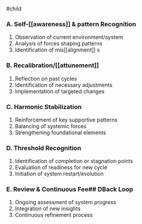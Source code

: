 #child 
### A. Self-[[awareness]]  & pattern Recognition

1. Observation of current environment/system
2. Analysis of forces shaping patterns
3. Identification of mis[[alignment]] s

### B. Recalibration/[[attunement]] 

1. Reflection on past cycles
2. Identification of necessary adjustments
3. Implementation of targeted changes

### C. Harmonic Stabilization

1. Reinforcement of key supportive patterns
2. Balancing of systemic forces
3. Strengthening foundational elements

### D. Threshold Recognition

1. Identification of completion or stagnation points
2. Evaluation of readiness for new cycle
3. Initiation of system restart/evolution

### E. Review & Continuous Fee## DBack Loop

1. Ongoing assessment of system progress
2. Integration of new insights
3. Continuous refinement process